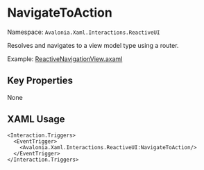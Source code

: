 # NavigateToAction

Namespace: `Avalonia.Xaml.Interactions.ReactiveUI`

Resolves and navigates to a view model type using a router.

Example: [ReactiveNavigationView.axaml](samples/BehaviorsTestApplication/Views/ReactiveUI/ReactiveNavigationView.axaml)

## Key Properties
None

## XAML Usage
```xaml
<Interaction.Triggers>
  <EventTrigger>
    <Avalonia.Xaml.Interactions.ReactiveUI:NavigateToAction/>
  </EventTrigger>
</Interaction.Triggers>
```
